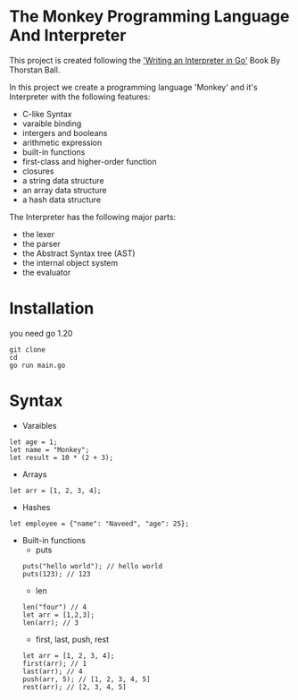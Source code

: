 # The Monkey Programming Language And Interpreter
This project is created following the ['Writing an Interpreter in Go'](https://interpreterbook.com/) Book By Thorstan Ball.

In this project we create a programming language 'Monkey' and it's Interpreter with the following features:
- C-like Syntax
- varaible binding
- intergers and booleans
- arithmetic expression
- built-in functions
- first-class and higher-order function
- closures
- a string data structure
- an array data structure
- a hash data structure

The Interpreter has the following major parts:
- the lexer
- the parser
- the Abstract Syntax tree (AST)
- the internal object system
- the evaluator

# Installation
you need go 1.20
```
git clone
cd
go run main.go
```

# Syntax
- Varaibles
```
let age = 1;
let name = "Monkey";
let result = 10 * (2 + 3);
```
- Arrays
```
let arr = [1, 2, 3, 4];
```
- Hashes
```
let employee = {"name": "Naveed", "age": 25};
```
- Built-in functions
    - puts 
    ```
    puts("hello world"); // hello world
    puts(123); // 123
    ```
    - len 
    ```
    len("four") // 4
    let arr = [1,2,3];
    len(arr); // 3
    ```
    - first, last, push, rest
    ```
    let arr = [1, 2, 3, 4];
    first(arr); // 1
    last(arr); // 4
    push(arr, 5); // [1, 2, 3, 4, 5]
    rest(arr); // [2, 3, 4, 5]
    ```
